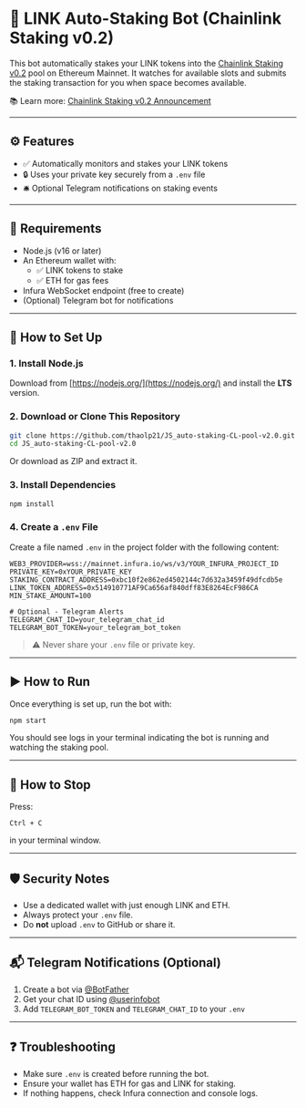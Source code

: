 
# 🤖 LINK Auto-Staking Bot (Chainlink Staking v0.2)

This bot automatically stakes your LINK tokens into the [Chainlink Staking v0.2](https://staking.chain.link) pool on Ethereum Mainnet. It watches for available slots and submits the staking transaction for you when space becomes available.

📚 Learn more: [Chainlink Staking v0.2 Announcement](https://blog.chain.link/chainlink-staking-v0-2-now-live/)

---

## ⚙️ Features

- ✅ Automatically monitors and stakes your LINK tokens
- 🔒 Uses your private key securely from a `.env` file
- 🛎️ Optional Telegram notifications on staking events

---

## 🧰 Requirements

- Node.js (v16 or later)
- An Ethereum wallet with:
  - ✅ LINK tokens to stake
  - ✅ ETH for gas fees
- Infura WebSocket endpoint (free to create)
- (Optional) Telegram bot for notifications

---

## 🚀 How to Set Up

### 1. Install Node.js

Download from [https://nodejs.org/](https://nodejs.org/) and install the **LTS** version.

### 2. Download or Clone This Repository

```bash
git clone https://github.com/thaolp21/JS_auto-staking-CL-pool-v2.0.git
cd JS_auto-staking-CL-pool-v2.0
````

Or download as ZIP and extract it.

### 3. Install Dependencies

```bash
npm install
```

### 4. Create a `.env` File

Create a file named `.env` in the project folder with the following content:

```dotenv
WEB3_PROVIDER=wss://mainnet.infura.io/ws/v3/YOUR_INFURA_PROJECT_ID
PRIVATE_KEY=0xYOUR_PRIVATE_KEY
STAKING_CONTRACT_ADDRESS=0xbc10f2e862ed4502144c7d632a3459f49dfcdb5e
LINK_TOKEN_ADDRESS=0x514910771AF9Ca656af840dff83E8264EcF986CA
MIN_STAKE_AMOUNT=100

# Optional - Telegram Alerts
TELEGRAM_CHAT_ID=your_telegram_chat_id
TELEGRAM_BOT_TOKEN=your_telegram_bot_token
```

> ⚠️ Never share your `.env` file or private key.

---

## ▶️ How to Run

Once everything is set up, run the bot with:

```bash
npm start
```

You should see logs in your terminal indicating the bot is running and watching the staking pool.

---

## 🛑 How to Stop

Press:

```
Ctrl + C
```

in your terminal window.

---

## 🛡 Security Notes

* Use a dedicated wallet with just enough LINK and ETH.
* Always protect your `.env` file.
* Do **not** upload `.env` to GitHub or share it.

---

## 📬 Telegram Notifications (Optional)

1. Create a bot via [@BotFather](https://t.me/BotFather)
2. Get your chat ID using [@userinfobot](https://t.me/userinfobot)
3. Add `TELEGRAM_BOT_TOKEN` and `TELEGRAM_CHAT_ID` to your `.env`

---

## ❓ Troubleshooting

* Make sure `.env` is created before running the bot.
* Ensure your wallet has ETH for gas and LINK for staking.
* If nothing happens, check Infura connection and console logs.

